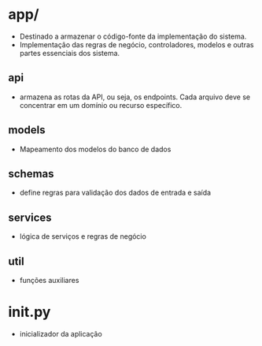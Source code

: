 # app/
- Destinado a armazenar o código-fonte da implementação do sistema.
- Implementação das regras de negócio, controladores, modelos e outras partes essenciais dos sistema.

## api
- armazena as rotas da API, ou seja, os endpoints. Cada arquivo deve se concentrar em um domínio ou recurso específico.

## models
- Mapeamento dos modelos do banco de dados

## schemas
- define regras para validação dos dados de entrada e saída 

## services
- lógica de serviços e regras de negócio

## util
- funções auxiliares

# __init__.py
- inicializador da aplicação
